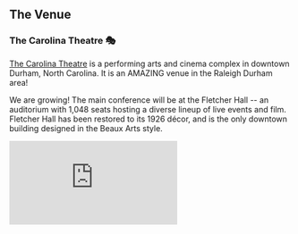 ## The Venue

### The Carolina Theatre 🎭

[The Carolina Theatre](http://www.carolinatheatre.org/about) is a performing arts and cinema complex in downtown Durham, North Carolina. It is an AMAZING venue in the Raleigh Durham area!

We are growing! The main conference will be at the Fletcher Hall -- an auditorium with 1,048 seats hosting a diverse lineup of live events and film. Fletcher Hall has been restored to its 1926 décor, and is the only downtown building designed in the Beaux Arts style.

<div class="google-map">
  <iframe
    src="https://www.google.com/maps/embed/v1/place?key=AIzaSyCNveGQ9bfpKFwWzQLLftrR9hNiHwdqQG8&amp;q=place_id:ChIJvavvXHLkrIkRQwjH_Cqnc-8"
    allowfullscreen=""
    frameborder="0"
  ></iframe>
</div>
